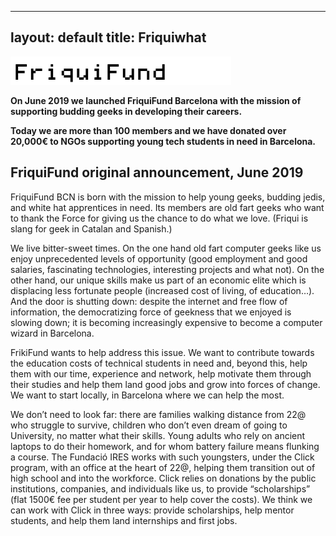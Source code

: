 
---
layout: default
title: Friquiwhat
---

![friquifund](/img/logo_friquifund.png)

**On June 2019 we launched FriquiFund Barcelona with the mission of supporting budding geeks in developing their careers.**

**Today we are more than 100 members and we have donated over 20,000€ to NGOs supporting young tech students in need in Barcelona.**




## FriquiFund original announcement, June 2019

FriquiFund BCN is born with the mission to help young geeks, budding jedis, and white hat apprentices in need. Its members are old fart geeks who want to thank the Force for giving us the chance to do what we love. (Friqui is slang for geek in Catalan and Spanish.)


We live bitter-sweet times. On the one hand old fart computer geeks like us enjoy unprecedented levels of opportunity (good employment and good salaries, fascinating technologies, interesting projects and what not). On the other hand, our unique skills make us part of an economic elite which is displacing less fortunate people (increased cost of living, of education…). And the door is shutting down: despite the internet and free flow of information, the democratizing force of geekness that we enjoyed is slowing down; it is becoming increasingly expensive to become a computer wizard in Barcelona.

FrikiFund wants to help address this issue. We want to contribute towards the education costs of technical students in need and, beyond this, help them with our time, experience and network, help motivate them through their studies and help them land good jobs and grow into forces of change. We want to start locally, in Barcelona where we can help the most.

We don’t need to look far: there are families walking distance from 22@ who struggle to survive, children who don’t even dream of going to University, no matter what their skills. Young adults who rely on ancient laptops to do their homework, and for whom battery failure means flunking a course. The Fundació IRES works with such youngsters, under the Click program, with an office at the heart of 22@, helping them transition out of high school and into the workforce. Click relies on donations by the public institutions, companies, and individuals like us, to provide “scholarships” (flat 1500€ fee per student per year to help cover the costs). We think we can work with Click in three ways: provide scholarships, help mentor students, and help them land internships and first jobs.
